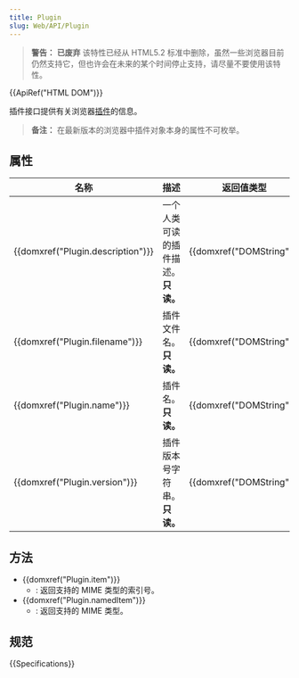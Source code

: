 ```yaml
---
title: Plugin
slug: Web/API/Plugin
---
```


> **警告：** **已废弃**
> 该特性已经从 HTML5.2 标准中删除，虽然一些浏览器目前仍然支持它，但也许会在未来的某个时间停止支持，请尽量不要使用该特性。

{{ApiRef("HTML DOM")}}

插件接口提供有关浏览器[插件](/zh-CN/docs/Mozilla/Add-ons/Plugins)的信息。

> **备注：** 在最新版本的浏览器中插件对象本身的属性不可枚举。

## 属性

| 名称                              | 描述                                | 返回值类型               | 兼容性                           |
| --------------------------------- | ----------------------------------- | ------------------------ | -------------------------------- |
| {{domxref("Plugin.description")}} | 一个人类可读的插件描述。 **只读。** | {{domxref("DOMString")}} | DOM 0                            |
| {{domxref("Plugin.filename")}}    | 插件文件名。**只读。**              | {{domxref("DOMString")}} | DOM 0                            |
| {{domxref("Plugin.name")}}        | 插件名。**只读。**                  | {{domxref("DOMString")}} | DOM 0                            |
| {{domxref("Plugin.version")}}     | 插件版本号字符串。**只读。**        | {{domxref("DOMString")}} | Gecko browsers only (Firefox 4+) |

## 方法

- {{domxref("Plugin.item")}}
  - : 返回支持的 MIME 类型的索引号。
- {{domxref("Plugin.namedItem")}}
  - : 返回支持的 MIME 类型。

## 规范

{{Specifications}}
